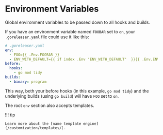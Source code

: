 # Environment Variables

Global environment variables to be passed down to all hooks and builds.

If you have an environment variable named `FOOBAR` set to `on`, your
`.goreleaser.yaml` file could use it like this:

```yaml
# .goreleaser.yaml
env:
  - FOO={{ .Env.FOOBAR }}
  - ENV_WITH_DEFAULT={{ if index .Env "ENV_WITH_DEFAULT"  }}{{ .Env.ENV_WITH_DEFAULT }}{{ else }}default_value{{ end }}
before:
  hooks:
    - go mod tidy
builds:
  - binary: program
```

This way, both your before hooks (in this example, `go mod tidy`) and the
underlying builds (using `go build`) will have `FOO` set to `on`.

The root `env` section also accepts templates.

!!! tip

    Learn more about the [name template engine](/customization/templates/).
